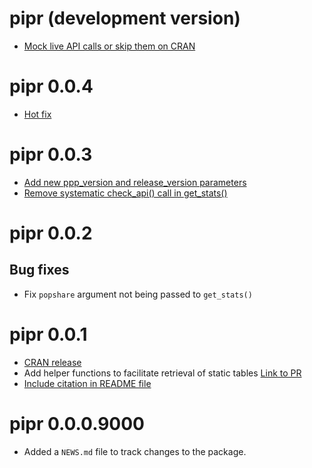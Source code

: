 # pipr (development version)

* [Mock live API calls or skip them on CRAN](https://github.com/worldbank/pipr/pull/45)

# pipr 0.0.4

* [Hot fix](https://github.com/worldbank/pipr/pull/40)

# pipr 0.0.3

* [Add new ppp_version and release_version parameters](https://github.com/worldbank/pipr/pull/38)
* [Remove systematic check_api() call in get_stats()](https://github.com/worldbank/pipr/pull/38)

# pipr 0.0.2

## Bug fixes
* Fix `popshare` argument not being passed to `get_stats()`

# pipr 0.0.1

* [CRAN release](https://github.com/worldbank/pipr/issues/18)
* Add helper functions to facilitate retrieval of static tables [Link to PR](https://github.com/worldbank/pipr/pull/27)
* [Include citation in README file](https://github.com/worldbank/pipr/issues/31)

# pipr 0.0.0.9000

* Added a `NEWS.md` file to track changes to the package.
